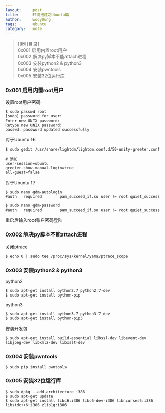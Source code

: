 ```yaml
---
layout:		post
title:		环境搭建之Ubuntu篇
author:		wooy0ung
tags:		ubuntu
category:  	note
---
```



>[索引目录]  
>0x001 启用内置root用户  
>0x002 解决py脚本不能attach进程  
>0x003 安装python2 & python3  
>0x004 安装pwntools  
>0x005 安装32位运行库  
<!-- more -->


### 0x001 启用内置root用户

设置root用户密码
```
$ sudo passwd root
[sudo] password for user:
Enter new UNIX password:
Retype new UNIX password:
passwd: password updated successfully
```

对于Ubuntu 16
```
$ sudo gedit /usr/share/lightdm/lightdm.conf.d/50-unity-greeter.conf

# 添加
user-session=ubuntu
greeter-show-manual-login=true
all-guest=false
```

对于Ubuntu 17
```
$ sudo nano gdm-autologin
#auth   required        pam_succeed_if.so user != root quiet_success

$ sudo nano gdm-password
#auth   required        pam_succeed_if.so user != root quiet_success
```

重启后输入root账户密码登陆


### 0x002 解决py脚本不能attach进程

关闭ptrace
```
$ echo 0 | sudo tee /proc/sys/kernel/yama/ptrace_scope
```


### 0x003 安装python2 & python3

python2
```
$ sudo apt-get install python2.7 python2.7-dev
$ sudo apt-get install python-pip
```

python3
```
$ sudo apt-get install python3.7 python3.7-dev
$ sudo apt-get install python-pip3
```

安装开发包
```
$ sudo apt-get install build-essential libssl-dev libevent-dev libjpeg-dev libxml2-dev libxslt-dev
```


### 0x004 安装pwntools

```
$ sudo pip install pwntools
```


### 0x005 安装32位运行库

```
$ sudo dpkg --add-architecture i386
$ sudo apt-get update
$ sudo apt-get install libc6:i386 libc6-dev-i386 libncurses5:i386 libstdc++6:i386 zlib1g:i386
```